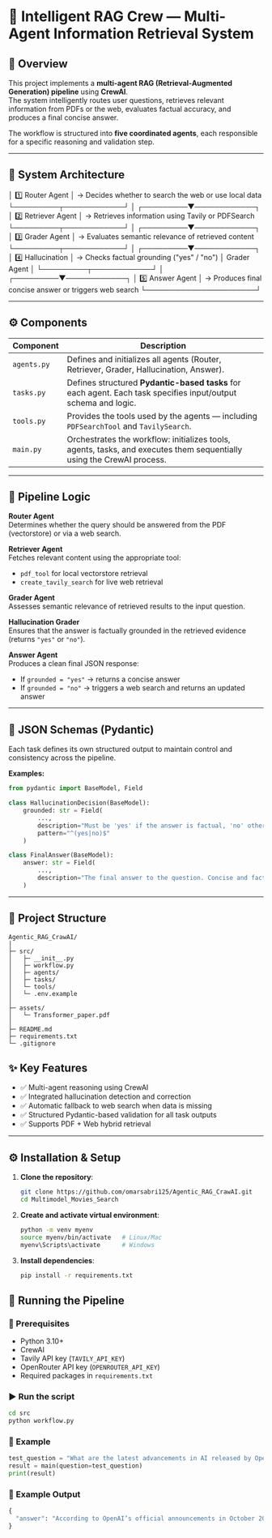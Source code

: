 # 🧠 Intelligent RAG Crew — Multi-Agent Information Retrieval System

## 📄 Overview

This project implements a **multi-agent RAG (Retrieval-Augmented Generation) pipeline** using **CrewAI**.  
The system intelligently routes user questions, retrieves relevant information from PDFs or the web, evaluates factual accuracy, and produces a final concise answer.

The workflow is structured into **five coordinated agents**, each responsible for a specific reasoning and validation step.

---

## 🧩 System Architecture

│ 1️⃣ Router Agent │ → Decides whether to search the web or use local data
└─────────┬────────────┘
│
┌─────────▼────────────┐
│ 2️⃣ Retriever Agent │ → Retrieves information using Tavily or PDFSearch
└─────────┬────────────┘
│
┌─────────▼────────────┐
│ 3️⃣ Grader Agent │ → Evaluates semantic relevance of retrieved content
└─────────┬────────────┘
│
┌─────────▼────────────┐
│ 4️⃣ Hallucination │ → Checks factual grounding ("yes" / "no")
│ Grader Agent │
└─────────┬────────────┘
│
┌─────────▼────────────┐
│ 5️⃣ Answer Agent │ → Produces final concise answer or triggers web search
└──────────────────────┘


---

## ⚙️ Components

| Component     | Description |
|---------------|-------------|
| `agents.py`   | Defines and initializes all agents (Router, Retriever, Grader, Hallucination, Answer). |
| `tasks.py`    | Defines structured **Pydantic-based tasks** for each agent. Each task specifies input/output schema and logic. |
| `tools.py`    | Provides the tools used by the agents — including `PDFSearchTool` and `TavilySearch`. |
| `main.py`     | Orchestrates the workflow: initializes tools, agents, tasks, and executes them sequentially using the CrewAI process. |

---

## 🧱 Pipeline Logic

**Router Agent**  
Determines whether the query should be answered from the PDF (vectorstore) or via a web search.

**Retriever Agent**  
Fetches relevant content using the appropriate tool:  
- `pdf_tool` for local vectorstore retrieval  
- `create_tavily_search` for live web retrieval  

**Grader Agent**  
Assesses semantic relevance of retrieved results to the input question.

**Hallucination Grader**  
Ensures that the answer is factually grounded in the retrieved evidence (returns `"yes"` or `"no"`).

**Answer Agent**  
Produces a clean final JSON response:  
- If `grounded = "yes"` → returns a concise answer  
- If `grounded = "no"` → triggers a web search and returns an updated answer

---

## 🧩 JSON Schemas (Pydantic)

Each task defines its own structured output to maintain control and consistency across the pipeline.

**Examples:**

```python
from pydantic import BaseModel, Field

class HallucinationDecision(BaseModel):
    grounded: str = Field(
        ...,
        description="Must be 'yes' if the answer is factual, 'no' otherwise.",
        pattern="^(yes|no)$"
    )

class FinalAnswer(BaseModel):
    answer: str = Field(
        ...,
        description="The final answer to the question. Concise and factual."
    )
```
---
## 📂 Project Structure
```
Agentic_RAG_CrawAI/
│
├─ src/
│   ├─ __init__.py
│   ├─ workflow.py                
│   ├─ agents/                 
│   ├─ tasks/                 
│   └─ tools/
│   └─ .env.example              
│
├─ assets/
│   └─ Transformer_paper.pdf      
│
├─ README.md
├─ requirements.txt
└─ .gitignore
```

## ✨ Key Features  

- ✅ Multi-agent reasoning using CrewAI 
- ✅ Integrated hallucination detection and correction
- ✅ Automatic fallback to web search when data is missing
- ✅ Structured Pydantic-based validation for all task outputs
- ✅ Supports PDF + Web hybrid retrieval

---

## ⚙️ Installation & Setup

1. **Clone the repository**:
   ```bash
   git clone https://github.com/omarsabri125/Agentic_RAG_CrawAI.git
   cd Multimodel_Movies_Search
   ```

2. **Create and activate virtual environment**:
   ```bash
   python -m venv myenv
   source myenv/bin/activate   # Linux/Mac
   myenv\Scripts\activate      # Windows
   ```

3. **Install dependencies**:
   ```bash
   pip install -r requirements.txt
   ```

## 🚀 Running the Pipeline

### 🧰 Prerequisites

- Python 3.10+
- CrewAI
- Tavily API key (`TAVILY_API_KEY`)
- OpenRouter API key (`OPENROUTER_API_KEY`)
- Required packages in `requirements.txt`

### ▶️ Run the script
```bash
cd src
python workflow.py
```
### 🧪 Example
```python
test_question = "What are the latest advancements in AI released by OpenAI this month?"
result = main(question=test_question)
print(result)
```
### 💬 Example Output
```python
{
  "answer": "According to OpenAI’s official announcements in October 2025, the latest advancements include GPT-4.5 release, new multimodal features, and improved API integration."
}
```
